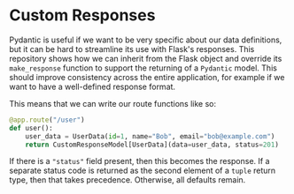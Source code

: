 # Custom Responses

Pydantic is useful if we want to be very specific about our data definitions, but it can be hard to streamline its use with Flask's responses. This repository shows how we can inherit from the Flask object and override its `make_response` function to support the returning of a `Pydantic` model. This should improve consistency across the entire application, for example if we want to have a well-defined response format.

This means that we can write our route functions like so:

```python
@app.route("/user")
def user():
    user_data = UserData(id=1, name="Bob", email="bob@example.com")
    return CustomResponseModel[UserData](data=user_data, status=201)
```

If there is a `"status"` field present, then this becomes the response. If a separate status code is returned as the second element of a `tuple` return type, then that takes precedence. Otherwise, all defaults remain.